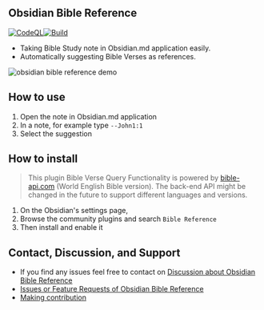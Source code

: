 ## Obsidian Bible Reference
[![CodeQL](https://github.com/tim-hub/obsidian-bible-reference/actions/workflows/codeql-analysis.yml/badge.svg)](https://github.com/tim-hub/obsidian-bible-reference/actions/workflows/codeql-analysis.yml)[![Build](https://github.com/tim-hub/obsidian-bible-reference/actions/workflows/build.yml/badge.svg)](https://github.com/tim-hub/obsidian-bible-reference/actions/workflows/build.yml)

- Taking Bible Study note in Obsidian.md application easily.
- Automatically suggesting Bible Verses as references.

![obsidian bible reference demo](https://raw.githubusercontent.com/tim-hub/obsidian-bible-reference/master/demo/obsidian-bible-reference-demo.gif)

## How to use
1. Open the note in Obsidian.md application
2. In a note, for example type `--John1:1`
3. Select the suggestion

## How to install
> This plugin Bible Verse Query Functionality is powered by [bible-api.com](https://bible-api.com/) (World English Bible version).
> The back-end API might be changed in the future to support different languages and versions.

1. On the Obsidian's settings page,
2. Browse the community plugins and search `Bible Reference`
3. Then install and enable it

## Contact, Discussion, and Support
- If you find any issues feel free to contact on [Discussion about Obsidian Bible Reference](https://github.com/tim-hub/obsidian-bible-reference/discussions)
- [Issues or Feature Requests of Obsidian Bible Reference](https://github.com/tim-hub/obsidian-bible-reference/issues)
- [Making contribution](CONTRIBUTION.md)
